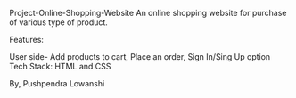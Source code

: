 Project-Online-Shopping-Website
An online shopping website for purchase of various type of product.

Features:

User side- Add products to cart, Place an order, Sign In/Sing Up option
Tech Stack: HTML and CSS

 
By,
Pushpendra Lowanshi
